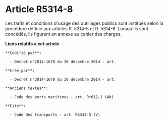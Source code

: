 # Article R5314-8

Les tarifs et conditions d'usage des outillages publics sont institués selon la procédure définie aux articles R. 5314-5 et
R. 5314-6. Lorsqu'ils sont concédés, ils figurent en annexe au cahier des charges.

**Liens relatifs à cet article**

	**Codifié par**:

	  - Décret n°2014-1670 du 30 décembre 2014 - art.

	**Créé par**:

	  - Décret n°2014-1670 du 30 décembre 2014 - art.

	**Anciens textes**:

	  - Code des ports maritimes - art. R*612-1 (Ab)

	**Cite**:

	  - Code des transports - art. R5314-5 (V)
